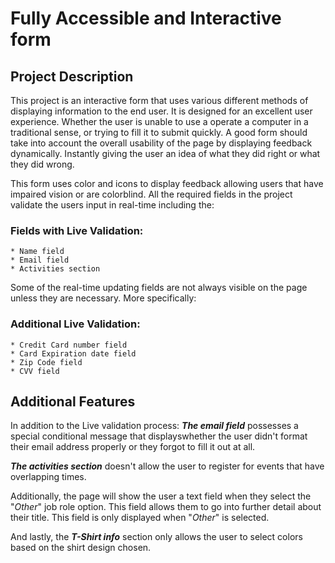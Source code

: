 # Fully Accessible and Interactive form

## Project Description

This project is an interactive form that uses various different methods of displaying information to the end user.
It is designed for an excellent user experience. Whether the user is unable to use a operate a computer in
a traditional sense, or trying to fill it to submit quickly. A good form should take into account
the overall usability of the page by displaying feedback dynamically. Instantly giving the user an idea of what they did right or
what they did wrong.

This form uses color and icons to display feedback allowing users that have impaired vision or are colorblind. 
All the required fields in the project validate the users input in real-time including the:


### Fields with Live Validation:

    * Name field
    * Email field
    * Activities section

Some of the real-time updating fields are not always visible on the page unless they are necessary.
More specifically:

### Additional Live Validation:

    * Credit Card number field
    * Card Expiration date field
    * Zip Code field
    * CVV field

## Additional Features

In addition to the Live validation process: 
***The email field*** possesses a special conditional message that displayswhether the user didn't format their email address properly or they forgot to fill it out at all.

***The activities section*** doesn't allow the user to register for events that have overlapping times. 

Additionally, the page will show the user a text field when they select the "*Other*" job role option. This field allows them to go into further detail about their title. This field is
only displayed when "*Other*" is selected.

And lastly, the ***T-Shirt info*** section only allows the user to select colors based on the shirt design chosen.
